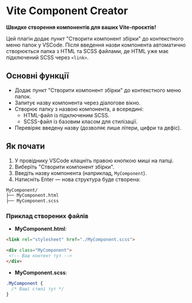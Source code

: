 # Vite Component Creator

**Швидке створення компонентів для ваших Vite-проєктів!**

Цей плагін додає пункт "Створити компонент збірки" до контекстного меню папок у VSCode. Після введення назви компонента автоматично створюється папка з HTML та SCSS файлами, де HTML уже має підключений SCSS через `<link>`.

## Основні функції

- Додає пункт "Створити компонент збірки" до контекстного меню папок.
- Запитує назву компонента через діалогове вікно.
- Створює папку з назвою компонента, а всередині:
  - HTML-файл із підключеним SCSS.
  - SCSS-файл із базовим класом для стилізації.
- Перевіряє введену назву (дозволяє лише літери, цифри та дефіс).

## Як почати

1. У провіднику VSCode клацніть правою кнопкою миші на папці.
2. Виберіть "Створити компонент збірки".
3. Введіть назву компонента (наприклад, `MyComponent`).
4. Натисніть Enter — нова структура буде створена:

```bash
MyComponent/
├── MyComponent.html
├── MyComponent.scss
```

### Приклад створених файлів

- **MyComponent.html**:
```html
<link rel="stylesheet" href="./MyComponent.scss">

<div class="MyComponent">
 <!-- Ваш контент тут -->
</div>
```

- **MyComponent.scss**:
```scss
.MyComponent {
  /* Ваші стилі тут */
}
```